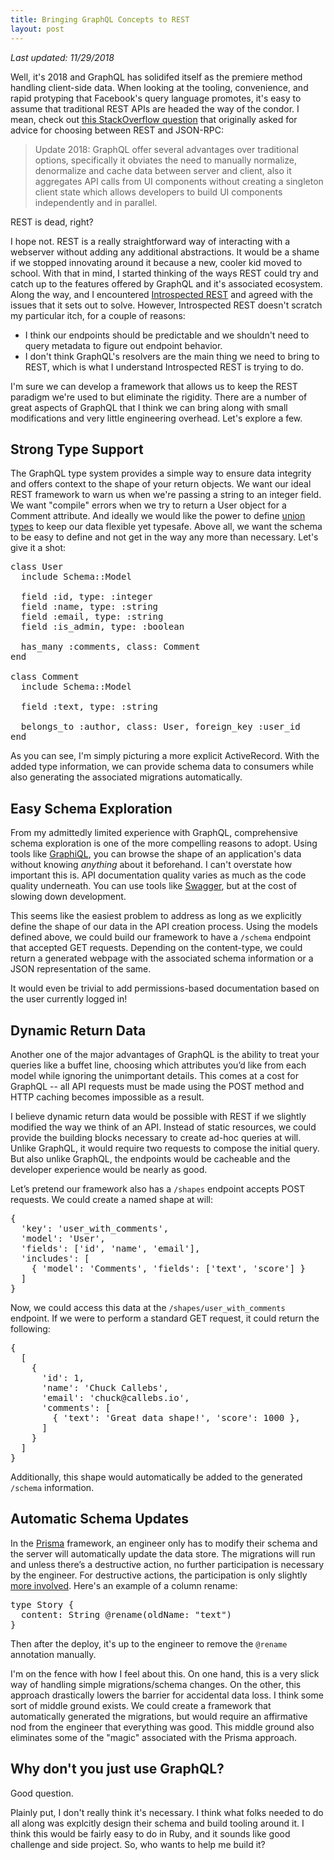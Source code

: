 ```yaml
---
title: Bringing GraphQL Concepts to REST
layout: post
---
```


<em>Last updated: 11/29/2018</em>

Well, it's 2018 and GraphQL has solidifed itself as the premiere method handling client-side data. When looking at the tooling, convenience, and rapid protyping that Facebook's query language promotes, it's easy to assume that traditional REST APIs are headed the way of the condor. I mean, check out [this StackOverflow question](https://stackoverflow.com/questions/15056878/rest-vs-json-rpc) that originally asked for advice for choosing between REST and JSON-RPC:

> Update 2018: GraphQL offer several advantages over traditional options, specifically it obviates the need to manually normalize, denormalize and cache data between server and client, also it aggregates API calls from UI components without creating a singleton client state which allows developers to build UI components independently and in parallel.

REST is dead, right?

I hope not. REST is a really straightforward way of interacting with a webserver without adding any additional abstractions. It would be a shame if we stopped innovating around it because a new, cooler kid moved to school. With that in mind, I started thinking of the ways REST could try and catch up to the features offered by GraphQL and it's associated ecosystem. Along the way, and I encountered [Introspected REST](https://introspected.rest) and agreed with the issues that it sets out to solve. However, Introspected REST doesn't scratch my particular itch, for a couple of reasons:
- I think our endpoints should be predictable and we shouldn't need to query metadata to figure out endpoint behavior.
- I don't think GraphQL's resolvers are the main thing we need to bring to REST, which is what I understand Introspected REST is trying to do.

I'm sure we can develop a framework that allows us to keep the REST paradigm we're used to but eliminate the rigidity. There are a number of great aspects of GraphQL that I think we can bring along with small modifications and very little engineering overhead. Let's explore a few.

## Strong Type Support

The GraphQL type system provides a simple way to ensure data integrity and offers context to the shape of your return objects. We want our ideal REST framework to warn us when we're passing a string to an integer field. We want "compile" errors when we try to return a User object for a Comment attribute. And ideally we would like the power to define [union types](https://graphql.org/learn/schema/#union-types) to keep our data flexible yet typesafe. Above all, we want the schema to be easy to define and not get in the way any more than necessary. Let's give it a shot:

<pre>
class User
  include Schema::Model

  field :id, type: :integer
  field :name, type: :string
  field :email, type: :string
  field :is_admin, type: :boolean

  has_many :comments, class: Comment
end

class Comment
  include Schema::Model

  field :text, type: :string

  belongs_to :author, class: User, foreign_key :user_id
end
</pre>

As you can see, I'm simply picturing a more explicit ActiveRecord. With the added type information, we can provide schema data to consumers while also generating the associated migrations automatically.

## Easy Schema Exploration

From my admittedly limited experience with GraphQL, comprehensive schema exploration is one of the more compelling reasons to adopt. Using tools like [GraphiQL](https://github.com/graphql/graphiql), you can browse the shape of an application's data without knowing _anything_ about it beforehand. I can't overstate how important this is. API documentation quality varies as much as the code quality underneath. You can use tools like [Swagger](https://swagger.io/), but at the cost of slowing down development.

This seems like the easiest problem to address as long as we explicitly define the shape of our data in the API creation process. Using the models defined above, we could build our framework to have a `/schema` endpoint that accepted GET requests. Depending on the content-type, we could return a generated webpage with the associated schema information or a JSON representation of the same.

It would even be trivial to add permissions-based documentation based on the user currently logged in!

## Dynamic Return Data
Another one of the major advantages of GraphQL is the ability to treat your queries like a buffet line, choosing which attributes you’d like from each model while ignoring the unimportant details. This comes at a cost for GraphQL -- all API requests must be made using the POST method and HTTP caching becomes impossible as a result.

I believe dynamic return data would be possible with REST if we slightly modified the way we think of an API. Instead of static resources, we could provide the building blocks necessary to create ad-hoc queries at will. Unlike GraphQL, it would require two requests to compose the initial query. But also unlike GraphQL, the endpoints would be cacheable and the developer experience would be nearly as good.

Let’s pretend our framework also has a `/shapes` endpoint accepts POST requests. We could create a named shape at will:

<pre>
{
  'key': 'user_with_comments',
  'model': 'User',
  'fields': ['id', 'name', 'email'],
  'includes': [
    { 'model': 'Comments', 'fields': ['text', 'score'] }
  ]
}
</pre>
Now, we could access this data at the `/shapes/user_with_comments` endpoint. If we were to perform a standard GET request, it could return the following:

<pre>
{
  [
    {
      'id': 1,
      'name': 'Chuck Callebs',
      'email': 'chuck@callebs.io',
      'comments': [
        { 'text': 'Great data shape!', 'score': 1000 },
      ]
    }
  ]
}
</pre>
Additionally, this shape would automatically be added to the generated `/schema` information.

## Automatic Schema Updates
In the [Prisma](https://www.prisma.io/) framework, an engineer only has to modify their schema and the server will automatically update the data store. The migrations will run and unless there’s a destructive action, no further participation is necessary by the engineer. For destructive actions, the participation is only slightly [more involved](https://www.prisma.io/docs/data-model-and-migrations/migrations-asdf/). Here's an example of a column rename:

<pre>
type Story {
  content: String @rename(oldName: "text")
}
</pre>
Then after the deploy, it's up to the engineer to remove the `@rename` annotation manually.

I'm on the fence with how I feel about this. On one hand, this is a very slick way of handling simple migrations/schema changes. On the other, this approach drastically lowers the barrier for accidental data loss. I think some sort of middle ground exists. We could create a framework that automatically generated the migrations, but would require an affirmative nod from the engineer that everything was good. This middle ground also eliminates some of the "magic" associated with the Prisma approach.

## Why don't you just use GraphQL?

Good question.

Plainly put, I don't really think it's necessary. I think what folks needed to do all along was explcitly design their schema and build tooling around it. I think this would be fairly easy to do in Ruby, and it sounds like good challenge and side project. So, who wants to help me build it?
